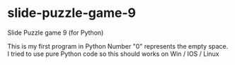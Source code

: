 # slide-puzzle-game-9
Slide Puzzle game 9 (for  Python)

This is my first program in Python 
Number "0" represents the empty space.
I tried to use pure Python code so this should works on Win / IOS / Linux
